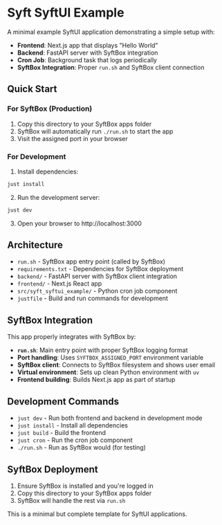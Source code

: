 # Syft SyftUI Example

A minimal example SyftUI application demonstrating a simple setup with:

- **Frontend**: Next.js app that displays "Hello World"
- **Backend**: FastAPI server with SyftBox integration
- **Cron Job**: Background task that logs periodically
- **SyftBox Integration**: Proper `run.sh` and SyftBox client connection

## Quick Start

### For SyftBox (Production)

1. Copy this directory to your SyftBox apps folder
2. SyftBox will automatically run `./run.sh` to start the app
3. Visit the assigned port in your browser

### For Development

1. Install dependencies:
```bash
just install
```

2. Run the development server:
```bash
just dev
```

3. Open your browser to http://localhost:3000

## Architecture

- `run.sh` - SyftBox app entry point (called by SyftBox)
- `requirements.txt` - Dependencies for SyftBox deployment
- `backend/` - FastAPI server with SyftBox client integration
- `frontend/` - Next.js React app
- `src/syft_syftui_example/` - Python cron job component
- `justfile` - Build and run commands for development

## SyftBox Integration

This app properly integrates with SyftBox by:

- **`run.sh`**: Main entry point with proper SyftBox logging format
- **Port handling**: Uses `SYFTBOX_ASSIGNED_PORT` environment variable
- **SyftBox client**: Connects to SyftBox filesystem and shows user email
- **Virtual environment**: Sets up clean Python environment with `uv`
- **Frontend building**: Builds Next.js app as part of startup

## Development Commands

- `just dev` - Run both frontend and backend in development mode
- `just install` - Install all dependencies
- `just build` - Build the frontend
- `just cron` - Run the cron job component
- `./run.sh` - Run as SyftBox would (for testing)

## SyftBox Deployment

1. Ensure SyftBox is installed and you're logged in
2. Copy this directory to your SyftBox apps folder
3. SyftBox will handle the rest via `run.sh`

This is a minimal but complete template for SyftUI applications. 